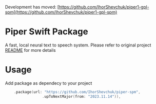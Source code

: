 Development has moved: [https://github.com/IhorShevchuk/piper1-gpl-spm](https://github.com/IhorShevchuk/piper1-gpl-spm)

# Piper Swift Package

A fast, local neural text to speech system. Please refer to original project [README](https://github.com/rhasspy/piper) for more details

# Usage

Add package as dependecy to your project

```swift
    .package(url: "https://github.com/IhorShevchuk/piper-spm",
                 .upToNextMajor(from: "2023.11.14")),
```

